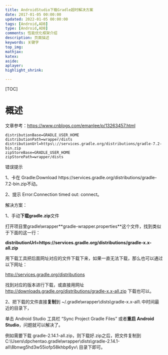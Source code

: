 ```yaml
---
title: AndroidStudio下载Gradle超时解决方案
date: 2017-01-05 00:00:00
updated: 2022-01-05 00:00:00
tags: [Android,ADB]
type: [Android,ADB]
comments: 性能优化框架介绍
description: 页面描述
keywords: 关键字
top_img:
mathjax:
katex:
aside:
aplayer:
highlight_shrink:

---
```


[TOC]

# 概述

文章参考：https://www.cnblogs.com/emanlee/p/13263457.html





```
distributionBase=GRADLE_USER_HOME
distributionPath=wrapper/dists
distributionUrl=https\://services.gradle.org/distributions/gradle-7.2-bin.zip
zipStoreBase=GRADLE_USER_HOME
zipStorePath=wrapper/dists
```

错误提示

1、卡在 Gradle:Download https\://services.gradle.org/distributions/gradle-7.2-bin.zip不动。

2、提示 Error:Connection timed out: connect。





解决方案：

1、手动**下载gradle.zip**文件

打开项目里gradle\wrapper\**gradle-wrapper.properties**这个文件，找到类似于下面的这一行：

**distributionUrl=https\://services.gradle.org/distributions/gradle-x.x-all.zip**

用下载工具把后面网址对应的文件下载下来，如果一直无法下载，那么也可以通过以下网址：

http://services.gradle.org/distributions

找到对应的版本进行下载，或直接用网址 http://downloads.gradle.org/distributions/gradle-x.x-all.zip 下载也可以。

 

2、把下载的文件直接**复制**到 ~/.gradle\wrapper\dists\gradle-x.x-all\ 中时间最近的目录下，

单击 Android Studio 工具栏 “Sync Project Gradle Files” 或者**重启 Android Studio**，问题就可以解决了。

例如需要下载 gradle-2.14.1-all.zip，则下载好.zip之后，把文件复制到 C:\Users\dpchentao\.gradle\wrapper\dists\gradle-2.14.1-all\8bnwg5hd3w55iofp58khbp6yv\ 目录下即可。